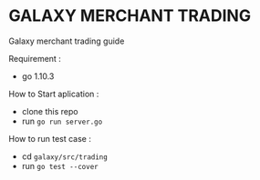 GALAXY MERCHANT TRADING
=======================

Galaxy merchant trading guide

Requirement :
* go 1.10.3

How to Start aplication :
- clone this repo
- run `go run server.go`

How to run test case :
- cd `galaxy/src/trading`
- run `go test --cover`


